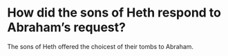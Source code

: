 # How did the sons of Heth respond to Abraham’s request?

The sons of Heth offered the choicest of their tombs to Abraham.
